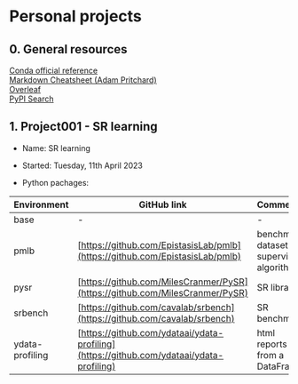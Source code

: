 # Personal projects

## 0. General resources

[Conda official reference](https://docs.conda.io/en/latest/index.html)<br>
[Markdown Cheatsheet (Adam Pritchard)](https://github.com/adam-p/markdown-here/wiki/Markdown-Cheatsheet)<br>
[Overleaf](https://www.overleaf.com/)<br>
[PyPI Search](https://pypi.org/)

## 1. Project001 - SR learning

- Name: 
  SR learning

- Started: Tuesday, 11th April 2023

- Python pachages:

| Environment     | GitHub link                                                                              | Comments                                   |
| --------------- |------------------------------------------------------------------------------------------| -------------------------------------------|
| base            | -                                                                                        | -                                          |
| pmlb            | [https://github.com/EpistasisLab/pmlb](https://github.com/EpistasisLab/pmlb)             | benchmark dataset of supervised algorithms |
| pysr            | [https://github.com/MilesCranmer/PySR](https://github.com/MilesCranmer/PySR)             | SR library                                 |
| srbench         | [https://github.com/cavalab/srbench](https://github.com/cavalab/srbench)                 | SR benchmark                               |
| ydata-profiling | [https://github.com/ydataai/ydata-profiling](https://github.com/ydataai/ydata-profiling) | html reports from a DataFrame              |

